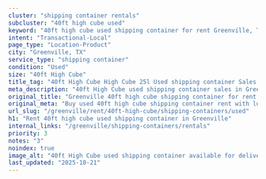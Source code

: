 ```yaml
---
cluster: "shipping container rentals"
subcluster: "40ft high cube used"
keyword: "40ft high cube used shipping container for rent Greenville, TX"
intent: "Transactional-Local"
page_type: "Location-Product"
city: "Greenville, TX"
service_type: "shipping container"
condition: "Used"
size: "40ft High Cube"
title_tag: "40ft High Cube High Cube 25l Used shipping container Sales in Greenville | LC Container"
meta_description: "40ft High Cube used shipping container sales in Greenville. High cube containers with extra height. Fast delivery, competitive pricing. Serving shipping containers area. Quote ID: RLQ. Call (214) 524-4168 for your free quote today."
original_title: "Greenville 40ft high cube shipping container for rent | LC"
original_meta: "Buy used 40ft high cube shipping container rent with local delivery in Greenville, TX. LC Container — local Since 2003. Request a fast quote today."
url_slug: "/greenville/rent/40ft-high-cube/shipping-containers/used"
h1: "Rent 40ft high cube used shipping container in Greenville"
internal_links: "/greenville/shipping-containers/rentals"
priority: 3
notes: "3"
noindex: true
image_alt: "40ft High Cube used shipping container available for delivery in Greenville"
last_updated: "2025-10-21"
---
```


<!-- TODO: Add unique city/inventory copy, images, and internal links here. -->
